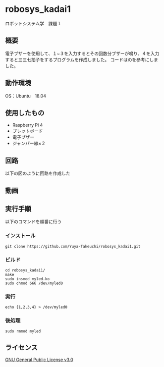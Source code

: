 # robosys_kadai1
ロボットシステム学　課題１
## 概要
電子ブザーを使用して、１~３を入力するとその回数分ブザーが鳴り、４を入力すると三三七拍子をするプログラムを作成しました。
コードはのを参考にしました。

## 動作環境
OS：Ubuntu　18.04

## 使用したもの
- Raspberry Pi 4
- ブレットボード
- 電子ブザー
- ジャンパー線×２

## 回路
以下の図のように回路を作成した

## 動画


## 実行手順
以下のコマンドを順番に行う
### インストール
```
git clone https://github.com/Yuya-Takeuchi/robosys_kadai1.git
```
### ビルド
```
cd robosys_kadai1/
make
sudo insmod myled.ko
sudo chmod 666 /dev/myled0
```
### 実行
```
echo {1,2,3,4} > /dev/myled0
```
### 後処理
```
sudo rmmod myled
```

## ライセンス
[GNU General Public License v3.0](https://github.com/Yuya-Takeuchi/robosys_kadai1/blob/main/LICENSE) 
